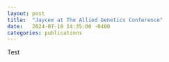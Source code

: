 ```yaml
---
layout: post
title:  "Jaycee at The Allied Genetics Conference"
date:   2024-07-18 14:35:00 -0400
categories: publications
---
```


Test